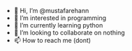 - 👋 Hi, I’m @mustafarehann
- 👀 I’m interested in programming
- 🌱 I’m currently learning python
- 💞️ I’m looking to collaborate on nothing
- 📫 How to reach me (dont)

<!---
mustafarehann/mustafarehann is a ✨ special ✨ repository because its `README.md` (this file) appears on your GitHub profile.
You can click the Preview link to take a look at your changes.
--->
